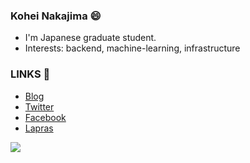 ### Kohei Nakajima 😄 
* I'm Japanese graduate student. 
* Interests: backend, machine-learning, infrastructure

### LINKS 👋
* [Blog](https://knakajima3027.hatenablog.com/)
* [Twitter](https://twitter.com/knakazin)
* [Facebook](https://www.facebook.com/people/中島康平/100043135217012)  
* [Lapras](https://lapras.com/public/UOILZ3U)

<a href="https://github.com/anuraghazra/github-readme-stats">
  <img src="https://github-readme-stats.vercel.app/api?username=knakajima3027&count_private=true&show_icons=true" />
</a>
<!--
**knakajima3027/knakajima3027** is a ✨ _special_ ✨ repository because its `README.md` (this file) appears on your GitHub profile.

Here are some ideas to get you started:

- 🔭 I’m currently working on ...
- 🌱 I’m currently learning ...
- 👯 I’m looking to collaborate on ...
- 🤔 I’m looking for help with ...
- 💬 Ask me about ...
- 📫 How to reach me: ...
- 😄 Pronouns: ...
- ⚡ Fun fact: ...
-->
